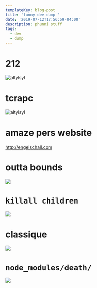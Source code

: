 ```yaml
---
templateKey: blog-post
title: 'funny dev dump '
date: '2019-07-12T17:56:59-04:00'
description: phunni stuff
tags:
  - dev
  - dump
---
```

# 212

![altylsyl](https://res.cloudinary.com/cloudimgts/image/upload/v1571184464/k4rzz0owfvvitvxoesfo.png)

# tcrapc

![altylsyl](https://res.cloudinary.com/cloudimgts/image/upload/v1571184412/ualuwf0junhdzhi7atvn.png)

# amaze pers website

<http://engelschall.com>

# outta bounds

![](https://res.cloudinary.com/cloudimgts/image/upload/v1563157173/74318C30-1513-4813-AC8E-6829F0B47222_hnhngk.jpg)

# `killall children`

![](https://res.cloudinary.com/cloudimgts/image/upload/v1562695160/eb2aw2iza2hpwmx7ay6e.jpg)

# classique

![](https://res.cloudinary.com/cloudimgts/image/upload/v1562695042/qhukgdzfozfl8pjtxvnc.jpg)

# `node_modules/death/`

![](https://res.cloudinary.com/cloudimgts/image/upload/v1562634627/ksvyapdfwaypzrvcmbv9.jpg)
